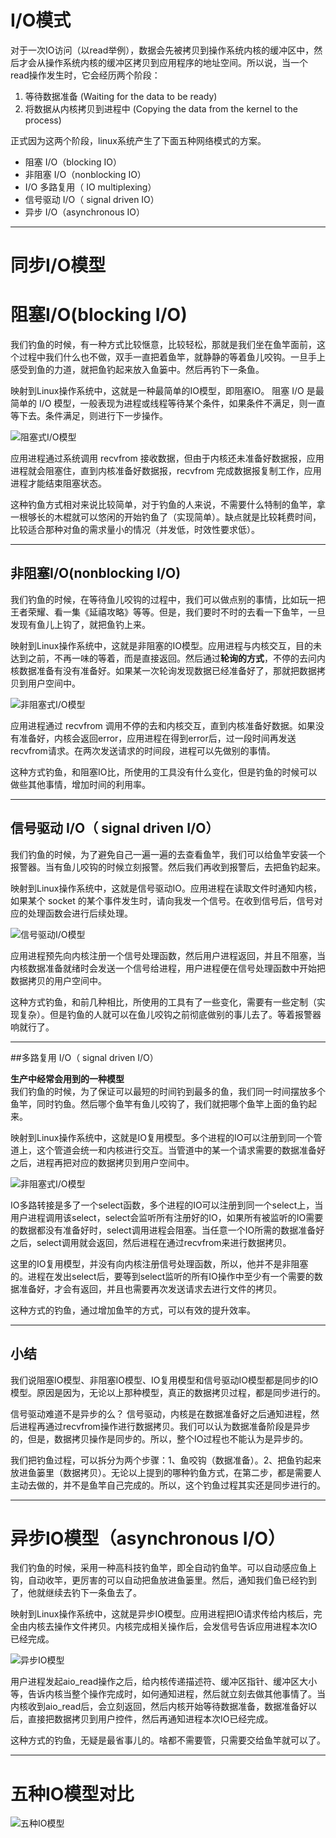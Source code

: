 # I/O模式

对于一次IO访问（以read举例），数据会先被拷贝到操作系统内核的缓冲区中，然后才会从操作系统内核的缓冲区拷贝到应用程序的地址空间。所以说，当一个read操作发生时，它会经历两个阶段：
1. 等待数据准备 (Waiting for the data to be ready)
2. 将数据从内核拷贝到进程中 (Copying the data from the kernel to the process)

正式因为这两个阶段，linux系统产生了下面五种网络模式的方案。
- 阻塞 I/O（blocking IO）
- 非阻塞 I/O（nonblocking IO）
- I/O 多路复用（ IO multiplexing）
- 信号驱动 I/O（ signal driven IO）
- 异步 I/O（asynchronous IO）

---

# 同步I/O模型
# 阻塞I/O(blocking I/O)
我们钓鱼的时候，有一种方式比较惬意，比较轻松，那就是我们坐在鱼竿面前，这个过程中我们什么也不做，双手一直把着鱼竿，就静静的等着鱼儿咬钩。一旦手上感受到鱼的力道，就把鱼钓起来放入鱼篓中。然后再钓下一条鱼。
  
映射到Linux操作系统中，这就是一种最简单的IO模型，即阻塞IO。 阻塞 I/O 是最简单的 I/O 模型，一般表现为进程或线程等待某个条件，如果条件不满足，则一直等下去。条件满足，则进行下一步操作。

![阻塞式I/O模型](https://img-blog.csdn.net/20180903141917144)

应用进程通过系统调用 recvfrom 接收数据，但由于内核还未准备好数据报，应用进程就会阻塞住，直到内核准备好数据报，recvfrom 完成数据报复制工作，应用进程才能结束阻塞状态。

这种钓鱼方式相对来说比较简单，对于钓鱼的人来说，不需要什么特制的鱼竿，拿一根够长的木棍就可以悠闲的开始钓鱼了（实现简单）。缺点就是比较耗费时间，比较适合那种对鱼的需求量小的情况（并发低，时效性要求低）。

---

 ## 非阻塞I/O(nonblocking I/O)
我们钓鱼的时候，在等待鱼儿咬钩的过程中，我们可以做点别的事情，比如玩一把王者荣耀、看一集《延禧攻略》等等。但是，我们要时不时的去看一下鱼竿，一旦发现有鱼儿上钩了，就把鱼钓上来。

映射到Linux操作系统中，这就是非阻塞的IO模型。应用进程与内核交互，目的未达到之前，不再一味的等着，而是直接返回。然后通过**轮询的方式**，不停的去问内核数据准备有没有准备好。如果某一次轮询发现数据已经准备好了，那就把数据拷贝到用户空间中。
 
![非阻塞式I/O模型](https://img-blog.csdn.net/20180903142020557)

应用进程通过 recvfrom 调用不停的去和内核交互，直到内核准备好数据。如果没有准备好，内核会返回error，应用进程在得到error后，过一段时间再发送recvfrom请求。在两次发送请求的时间段，进程可以先做别的事情。

这种方式钓鱼，和阻塞IO比，所使用的工具没有什么变化，但是钓鱼的时候可以做些其他事情，增加时间的利用率。

---

## 信号驱动 I/O（ signal driven I/O）

我们钓鱼的时候，为了避免自己一遍一遍的去查看鱼竿，我们可以给鱼竿安装一个报警器。当有鱼儿咬钩的时候立刻报警。然后我们再收到报警后，去把鱼钓起来。

映射到Linux操作系统中，这就是信号驱动IO。应用进程在读取文件时通知内核，如果某个 socket 的某个事件发生时，请向我发一个信号。在收到信号后，信号对应的处理函数会进行后续处理。

![信号驱动I/O模型](https://img-blog.csdn.net/20180903143856314)

应用进程预先向内核注册一个信号处理函数，然后用户进程返回，并且不阻塞，当内核数据准备就绪时会发送一个信号给进程，用户进程便在信号处理函数中开始把数据拷贝的用户空间中。

这种方式钓鱼，和前几种相比，所使用的工具有了一些变化，需要有一些定制（实现复杂）。但是钓鱼的人就可以在鱼儿咬钩之前彻底做别的事儿去了。等着报警器响就行了。

---

##多路复用 I/O（ signal driven I/O）

**生产中经常会用到的一种模型**  
我们钓鱼的时候，为了保证可以最短的时间钓到最多的鱼，我们同一时间摆放多个鱼竿，同时钓鱼。然后哪个鱼竿有鱼儿咬钩了，我们就把哪个鱼竿上面的鱼钓起来。

映射到Linux操作系统中，这就是IO复用模型。多个进程的IO可以注册到同一个管道上，这个管道会统一和内核进行交互。当管道中的某一个请求需要的数据准备好之后，进程再把对应的数据拷贝到用户空间中。

![非阻塞式I/O模型](https://img-blog.csdn.net/20180903144049342)

IO多路转接是多了一个select函数，多个进程的IO可以注册到同一个select上，当用户进程调用该select，select会监听所有注册好的IO，如果所有被监听的IO需要的数据都没有准备好时，select调用进程会阻塞。当任意一个IO所需的数据准备好之后，select调用就会返回，然后进程在通过recvfrom来进行数据拷贝。

这里的IO复用模型，并没有向内核注册信号处理函数，所以，他并不是非阻塞的。进程在发出select后，要等到select监听的所有IO操作中至少有一个需要的数据准备好，才会有返回，并且也需要再次发送请求去进行文件的拷贝。

这种方式的钓鱼，通过增加鱼竿的方式，可以有效的提升效率。

---

## 小结

我们说阻塞IO模型、非阻塞IO模型、IO复用模型和信号驱动IO模型都是同步的IO模型。原因是因为，无论以上那种模型，真正的数据拷贝过程，都是同步进行的。

信号驱动难道不是异步的么？ 信号驱动，内核是在数据准备好之后通知进程，然后进程再通过recvfrom操作进行数据拷贝。我们可以认为数据准备阶段是异步的，但是，数据拷贝操作是同步的。所以，整个IO过程也不能认为是异步的。

我们把钓鱼过程，可以拆分为两个步骤：1、鱼咬钩（数据准备）。2、把鱼钓起来放进鱼篓里（数据拷贝）。无论以上提到的哪种钓鱼方式，在第二步，都是需要人主动去做的，并不是鱼竿自己完成的。所以，这个钓鱼过程其实还是同步进行的。

---

# 异步IO模型（asynchronous I/O）

我们钓鱼的时候，采用一种高科技钓鱼竿，即全自动钓鱼竿。可以自动感应鱼上钩，自动收竿，更厉害的可以自动把鱼放进鱼篓里。然后，通知我们鱼已经钓到了，他就继续去钓下一条鱼去了。

映射到Linux操作系统中，这就是异步IO模型。应用进程把IO请求传给内核后，完全由内核去操作文件拷贝。内核完成相关操作后，会发信号告诉应用进程本次IO已经完成。

![异步IO模型](https://img-blog.csdn.net/20180903144252359)

用户进程发起aio_read操作之后，给内核传递描述符、缓冲区指针、缓冲区大小等，告诉内核当整个操作完成时，如何通知进程，然后就立刻去做其他事情了。当内核收到aio_read后，会立刻返回，然后内核开始等待数据准备，数据准备好以后，直接把数据拷贝到用户控件，然后再通知进程本次IO已经完成。

这种方式的钓鱼，无疑是最省事儿的。啥都不需要管，只需要交给鱼竿就可以了。

---

# 五种IO模型对比

![五种IO模型](https://img-blog.csdn.net/2018090314433031)

